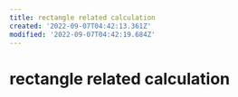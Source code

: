 ```yaml
---
title: rectangle related calculation
created: '2022-09-07T04:42:13.361Z'
modified: '2022-09-07T04:42:19.684Z'
---
```


# rectangle related calculation
